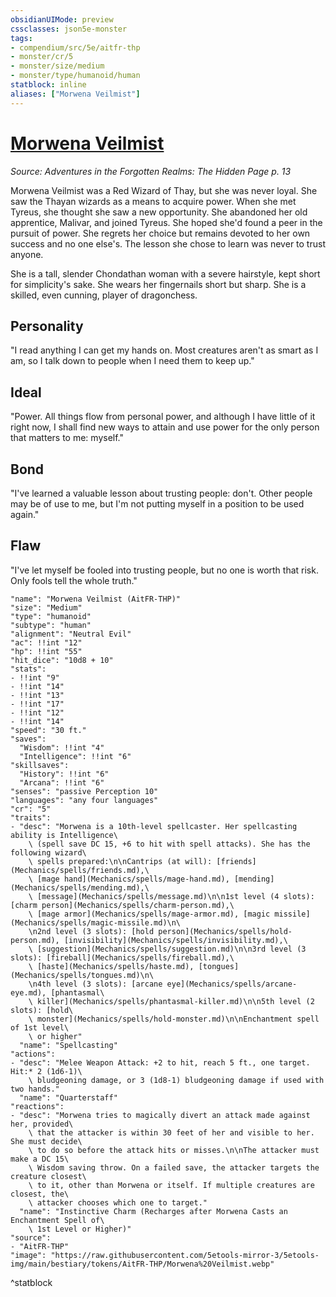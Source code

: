 ```yaml
---
obsidianUIMode: preview
cssclasses: json5e-monster
tags:
- compendium/src/5e/aitfr-thp
- monster/cr/5
- monster/size/medium
- monster/type/humanoid/human
statblock: inline
aliases: ["Morwena Veilmist"]
---
```

# [Morwena Veilmist](Mechanics\bestiary\npc/morwena-veilmist-aitfr-thp.md)
*Source: Adventures in the Forgotten Realms: The Hidden Page p. 13*  

Morwena Veilmist was a Red Wizard of Thay, but she was never loyal. She saw the Thayan wizards as a means to acquire power. When she met Tyreus, she thought she saw a new opportunity. She abandoned her old apprentice, Malivar, and joined Tyreus. She hoped she'd found a peer in the pursuit of power. She regrets her choice but remains devoted to her own success and no one else's. The lesson she chose to learn was never to trust anyone.

She is a tall, slender Chondathan woman with a severe hairstyle, kept short for simplicity's sake. She wears her fingernails short but sharp. She is a skilled, even cunning, player of dragonchess.

## Personality

"I read anything I can get my hands on. Most creatures aren't as smart as I am, so I talk down to people when I need them to keep up."

## Ideal

"Power. All things flow from personal power, and although I have little of it right now, I shall find new ways to attain and use power for the only person that matters to me: myself."

## Bond

"I've learned a valuable lesson about trusting people: don't. Other people may be of use to me, but I'm not putting myself in a position to be used again."

## Flaw

"I've let myself be fooled into trusting people, but no one is worth that risk. Only fools tell the whole truth."

```statblock
"name": "Morwena Veilmist (AitFR-THP)"
"size": "Medium"
"type": "humanoid"
"subtype": "human"
"alignment": "Neutral Evil"
"ac": !!int "12"
"hp": !!int "55"
"hit_dice": "10d8 + 10"
"stats":
- !!int "9"
- !!int "14"
- !!int "13"
- !!int "17"
- !!int "12"
- !!int "14"
"speed": "30 ft."
"saves":
  "Wisdom": !!int "4"
  "Intelligence": !!int "6"
"skillsaves":
  "History": !!int "6"
  "Arcana": !!int "6"
"senses": "passive Perception 10"
"languages": "any four languages"
"cr": "5"
"traits":
- "desc": "Morwena is a 10th-level spellcaster. Her spellcasting ability is Intelligence\
    \ (spell save DC 15, +6 to hit with spell attacks). She has the following wizard\
    \ spells prepared:\n\nCantrips (at will): [friends](Mechanics/spells/friends.md),\
    \ [mage hand](Mechanics/spells/mage-hand.md), [mending](Mechanics/spells/mending.md),\
    \ [message](Mechanics/spells/message.md)\n\n1st level (4 slots): [charm person](Mechanics/spells/charm-person.md),\
    \ [mage armor](Mechanics/spells/mage-armor.md), [magic missile](Mechanics/spells/magic-missile.md)\n\
    \n2nd level (3 slots): [hold person](Mechanics/spells/hold-person.md), [invisibility](Mechanics/spells/invisibility.md),\
    \ [suggestion](Mechanics/spells/suggestion.md)\n\n3rd level (3 slots): [fireball](Mechanics/spells/fireball.md),\
    \ [haste](Mechanics/spells/haste.md), [tongues](Mechanics/spells/tongues.md)\n\
    \n4th level (3 slots): [arcane eye](Mechanics/spells/arcane-eye.md), [phantasmal\
    \ killer](Mechanics/spells/phantasmal-killer.md)\n\n5th level (2 slots): [hold\
    \ monster](Mechanics/spells/hold-monster.md)\n\nEnchantment spell of 1st level\
    \ or higher"
  "name": "Spellcasting"
"actions":
- "desc": "Melee Weapon Attack: +2 to hit, reach 5 ft., one target. Hit:* 2 (1d6-1)\
    \ bludgeoning damage, or 3 (1d8-1) bludgeoning damage if used with two hands."
  "name": "Quarterstaff"
"reactions":
- "desc": "Morwena tries to magically divert an attack made against her, provided\
    \ that the attacker is within 30 feet of her and visible to her. She must decide\
    \ to do so before the attack hits or misses.\n\nThe attacker must make a DC 15\
    \ Wisdom saving throw. On a failed save, the attacker targets the creature closest\
    \ to it, other than Morwena or itself. If multiple creatures are closest, the\
    \ attacker chooses which one to target."
  "name": "Instinctive Charm (Recharges after Morwena Casts an Enchantment Spell of\
    \ 1st Level or Higher)"
"source":
- "AitFR-THP"
"image": "https://raw.githubusercontent.com/5etools-mirror-3/5etools-img/main/bestiary/tokens/AitFR-THP/Morwena%20Veilmist.webp"
```
^statblock